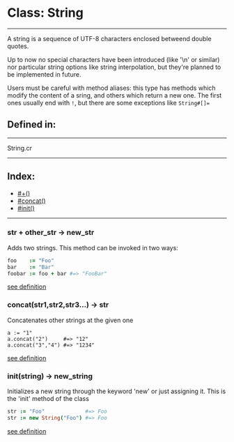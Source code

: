 # Class: String
---
A string is a sequence of UTF-8 characters enclosed 
betweend double quotes.

Up to now no special characters have been introduced 
(like '\n' or similar) nor particular string options
like string interpolation, but they're planned to be implemented in future.

Users must be careful with method aliases: this type has methods
which modify the content of a sring, and others which return a new one.
The first ones usually end with `!`, but there are some exceptions
like `String#[]=`

## Defined in:
---
String.cr

---
## Index:
  * [#+()](#subparagraph1)
  * [#concat()](#subparagraph2)
  * [#init()](#init(string)-->-new_string)
---
### str + other_str -> new_str


Adds two strings.
This method can be invoked in two ways:
```CoffeeScript
foo    := "Foo"
bar    := "Bar"
foobar := foo + bar #=> "FooBar"
```

[see definition](https://github.com/LinCAS-lang/LinCAS/blob/master/src/Internal/String.cr#L309)

### concat(str1,str2,str3...) -> str

Concatenates other strings at the given one
```
a := "1"
a.concat("2")     #=> "12"
a.concat("3","4") #=> "1234"
```

[see definition](https://github.com/LinCAS-lang/LinCAS/blob/master/src/Internal/String.cr#L338)

### init(string) -> new_string


Initializes a new string through the keyword 'new' or just
assigning it. This is the 'init' method of the class
```CoffeeScript
str := "Foo"             #=> Foo
str := new String("Foo") #=> Foo
```

[see definition](https://github.com/LinCAS-lang/LinCAS/blob/master/src/Internal/String.cr#L277)

